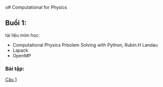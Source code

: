 o# Computational for Physics

## Buổi 1:

tài liệu môn học:

- Computational Physics Prbolem Solving with Python, Rubin.H Landau
- Lapack
- OpenMP

### Bài tập:

[Câu 1](https://github.com/nguyn21012003/homework-for-pptt/blob/main/buoi_1_1909/pythonfile/bisection.py)
